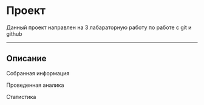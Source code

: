 # Проект

Данный проект направлен на 3 лабараторную работу по работе с git и github

---

## Описание

Собранная информация

Проведенная аналика

Статистика